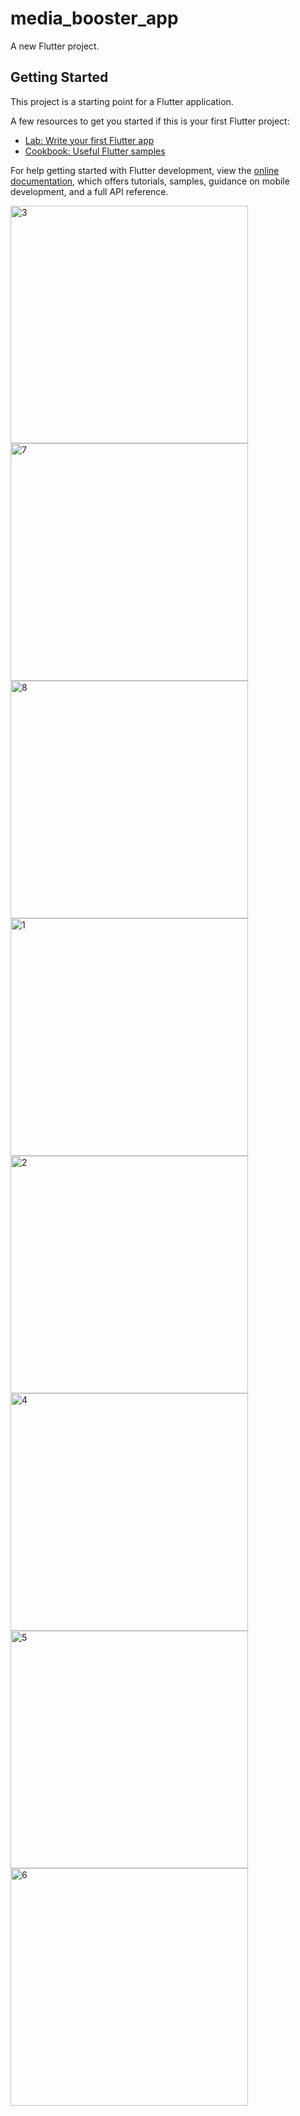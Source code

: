 # media_booster_app

A new Flutter project.

## Getting Started

This project is a starting point for a Flutter application.

A few resources to get you started if this is your first Flutter project:

- [Lab: Write your first Flutter app](https://docs.flutter.dev/get-started/codelab)
- [Cookbook: Useful Flutter samples](https://docs.flutter.dev/cookbook)

For help getting started with Flutter development, view the
[online documentation](https://docs.flutter.dev/), which offers tutorials,
samples, guidance on mobile development, and a full API reference.

<img width="380" alt="3" src=https://github.com/maulikkikani/media_booster_app/assets/114164076/98515517-7a1f-403a-8071-fb8a7a874c30>
<img width="380" alt="7" src=https://github.com/maulikkikani/media_booster_app/assets/114164076/51c57bb9-f208-4077-8b6b-6b39bd6e1413>
<img width="380" alt="8" src=https://github.com/maulikkikani/media_booster_app/assets/114164076/2de07177-7f82-4a32-8715-a84c1ed05eff>
<img width="380" alt="1" src=https://github.com/maulikkikani/media_booster_app/assets/114164076/dabd76a2-d1e2-4b92-ad25-09a568a47e2d>
<img width="380" alt="2" src=https://github.com/maulikkikani/media_booster_app/assets/114164076/b4e3f5f1-b14c-4353-97b9-58eb3e134c28>
<img width="380" alt="4" src=https://github.com/maulikkikani/media_booster_app/assets/114164076/9561f939-74c1-48cd-9a7c-8b5e9f549d32>
<img width="380" alt="5" src=https://github.com/maulikkikani/media_booster_app/assets/114164076/5d914ade-057b-4ba8-9f67-42bbd11ad01f>
<img width="380" alt="6" src=https://github.com/maulikkikani/media_booster_app/assets/114164076/55e4b35c-dca1-465f-a355-68bfed865329>




